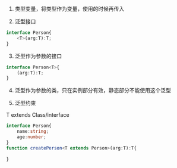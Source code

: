 1. 类型变量，将类型作为变量，使用的时候再传入

2. 泛型接口

``` ts
interface Person{
    <T>(arg:T):T;
}
```

3. 泛型作为参数的接口

``` ts
interface Person<T>{
    (arg:T):T;
}
```

4. 泛型作为参数的类，只在实例部分有效，静态部分不能使用这个泛型

5. 泛型约束

T extends Class/interface

``` ts
interface Person{
    name:string;
    age:number;
}
function createPerson<T extends Person>(arg:T):T{
    
}
```
